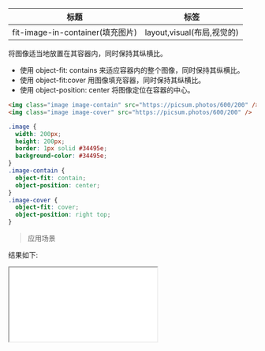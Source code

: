 | 标题                             | 标签                       |
| -------------------------------- | -------------------------- |
| fit-image-in-container(填充图片) | layout,visual(布局,视觉的) |

将图像适当地放置在其容器内，同时保持其纵横比。

- 使用 object-fit: contains 来适应容器内的整个图像，同时保持其纵横比。
- 使用 object-fit:cover 用图像填充容器，同时保持其纵横比。
- 使用 object-position: center 将图像定位在容器的中心。

```html
<img class="image image-contain" src="https://picsum.photos/600/200" />
<img class="image image-cover" src="https://picsum.photos/600/200" />
```

```css
.image {
  width: 200px;
  height: 200px;
  border: 1px solid #34495e;
  background-color: #34495e;
}
.image-contain {
  object-fit: contain;
  object-position: center;
}
.image-cover {
  object-fit: cover;
  object-position: right top;
}
```

> 应用场景

<div class="code-editor" data-url="codes/css/html/fit-image-in-container.html" data-language="html"></div>

结果如下:

<iframe src="codes/css/html/fit-image-in-container.html"></iframe>
